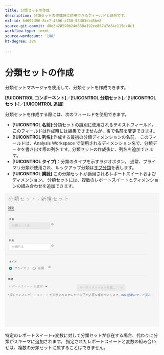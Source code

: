 ```yaml
---
title: 分類セットの作成
description: 分類セットの作成時に使用できるフィールドと説明です。
exl-id: 6d692d90-8cc7-4306-a780-58d03db45be8
source-git-commit: d0e3b28590b24d630a192ee857a7d84c115dc8c1
workflow-type: tm+mt
source-wordcount: '188'
ht-degree: 28%

---
```


# 分類セットの作成

分類セットマネージャを使用して、分類セットを作成できます。

**[!UICONTROL コンポーネント]**／**[!UICONTROL 分類セット]**／**[!UICONTROL セット]**／**[!UICONTROL 追加]**

分類セットを作成する際には、次のフィールドを使用できます。

* **[!UICONTROL 名前]**:分類セットの識別に使用されるテキストフィールド。 このフィールドは作成時には編集できませんが、後で名前を変更できます。
* **[!UICONTROL 列名]**:作成する最初の分類ディメンションの名前。 このフィールドは、Analysis Workspace で使用されるディメンション名で、分類データを書き出す際の列名です。分類セットの作成後に、列名を追加できます。
* **[!UICONTROL タイプ]**：分類のタイプを示すラジオボタン。 通常、プライマリ分類が使用され、ルックアップ分類は[サブ分類](../../c-sub-classifications.md)を表します。
* **[!UICONTROL 購読]** この分類セットが適用されるレポートスイートおよびディメンション。 分類セットには、複数のレポートスイートとディメンションの組み合わせを追加できます。

![分類セットの作成](../../assets/classification-set-create.png)

特定のレポートスイート+変数に対して分類セットが存在する場合、代わりに分類がスキーマに追加されます。 指定されたレポートスイートと変数の組み合わせは、複数の分類セットに属することはできません。
